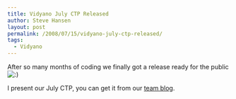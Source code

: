 ```yaml
---
title: Vidyano July CTP Released
author: Steve Hansen
layout: post
permalink: /2008/07/15/vidyano-july-ctp-released/
tags:
  - Vidyano
---
```

After so many months of coding we finally got a release ready for the public <img src="http://i2.wp.com/xiu.shoeke.com/wp-includes/images/smilies/icon_smile.gif?w=625" alt=":)" class="wp-smiley" data-recalc-dims="1" /> 

I present our July CTP, you can get it from our [team blog][1].

 [1]: http://www.vidyano.com/blog/